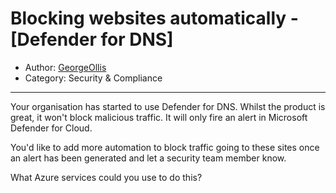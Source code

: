 # Blocking websites automatically - [Defender for DNS]

- Author: [GeorgeOllis](https://www.reddit.com/user/GeorgeOllis)
- Category: Security & Compliance

---

Your organisation has started to use Defender for DNS. Whilst the product is great, it won't block malicious traffic. It will only fire an alert in Microsoft Defender for Cloud. 

You'd like to add more automation to block traffic going to these sites once an alert has been generated and let a security team member know. 

What Azure services could you use to do this?